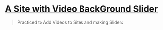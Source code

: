 # [A Site with Video BackGround Slider](https://y-ashbhatt.github.io/Travel-Site-Background-Slider)

> Practiced to Add Videos to Sites and making Sliders

